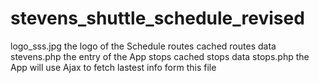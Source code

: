 # stevens_shuttle_schedule_revised


logo_sss.jpg  the logo of the Schedule
routes         cached routes data
stevens.php    the entry of the App
stops          cached stops data
stops.php      the App will use Ajax to fetch lastest info form this file
